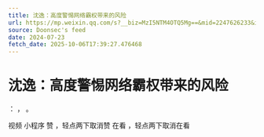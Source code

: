 ```yaml
---
title: 沈逸：高度警惕网络霸权带来的风险
url: https://mp.weixin.qq.com/s?__biz=MzI5NTM4OTQ5Mg==&mid=2247626233&idx=3&sn=f136a0269585a6f994bf106cb06618ad
source: Doonsec's feed
date: 2024-07-23
fetch_date: 2025-10-06T17:39:27.476468
---
```


# 沈逸：高度警惕网络霸权带来的风险

：
，
。

视频
小程序
赞
，轻点两下取消赞
在看
，轻点两下取消在看